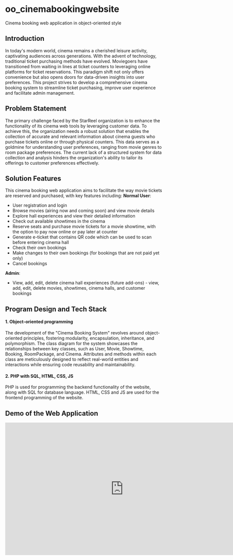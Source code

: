 # oo_cinemabookingwebsite
Cinema booking web application in object-oriented style

## Introduction
In today's modern world, cinema remains a cherished leisure activity, captivating audiences across generations. With the advent of technology, traditional ticket purchasing methods have evolved. Moviegoers have transitioned from waiting in lines at ticket counters to leveraging online platforms for ticket reservations. This paradigm shift not only offers convenience but also opens doors for data-driven insights into user preferences. This project strives to develop a comprehensive cinema booking system to streamline ticket purchasing, improve user experience and facilitate admin management.

## Problem Statement
The primary challenge faced by the StarReel organization is to enhance the functionality of its cinema web tools by leveraging customer data. To achieve this, the organization needs a robust solution that enables the collection of accurate and relevant information about cinema guests who purchase tickets online or through physical counters. This data serves as a goldmine for understanding user preferences, ranging from movie genres to room package preferences. The current lack of a structured system for data collection and analysis hinders the organization's ability to tailor its offerings to customer preferences effectively.


## Solution Features
This cinema booking web application aims to facilitate the way movie tickets are reserved and purchased, with key features including:
**Normal User**:
- User registration and login
- Browse movies (airing now and coming soon) and view movie details
- Explore hall experiences and view their detailed information
- Check out available showtimes in the cinema
- Reserve seats and purchase movie tickets for a movie showtime, with the option to pay now online or pay later at counter
- Generate e-ticket that contains QR code which can be used to scan before entering cinema hall
- Check their own bookings
- Make changes to their own bookings (for bookings that are not paid yet only)
- Cancel bookings

**Admin**:
- View, add, edit, delete cinema hall experiences
(future add-ons) - view, add, edit, delete movies, showtimes, cinema halls, and customer bookings


## Program Design and Tech Stack
#### 1. Object-oriented programming
The development of the "Cinema Booking System" revolves around object-oriented principles, fostering modularity, encapsulation, inheritance, and polymorphism. The class diagram for the system showcases the relationships between key classes, such as User, Movie, Showtime, Booking, RoomPackage, and Cinema. Attributes and methods within each class are meticulously designed to reflect real-world entities and interactions while ensuring code reusability and maintainability.

#### 2. PHP with SQL, HTML, CSS, JS
PHP is used for programming the backend functionality of the website, along with SQL for database language. HTML, CSS and JS are used for the frontend programming of the website.


## Demo of the Web Application
<iframe width="757" height="426" src="https://www.youtube.com/embed/mJ-6swi9TH4" title="OOM Cinema Booking Website" frameborder="0" allow="accelerometer; autoplay; clipboard-write; encrypted-media; gyroscope; picture-in-picture; web-share" allowfullscreen></iframe>


